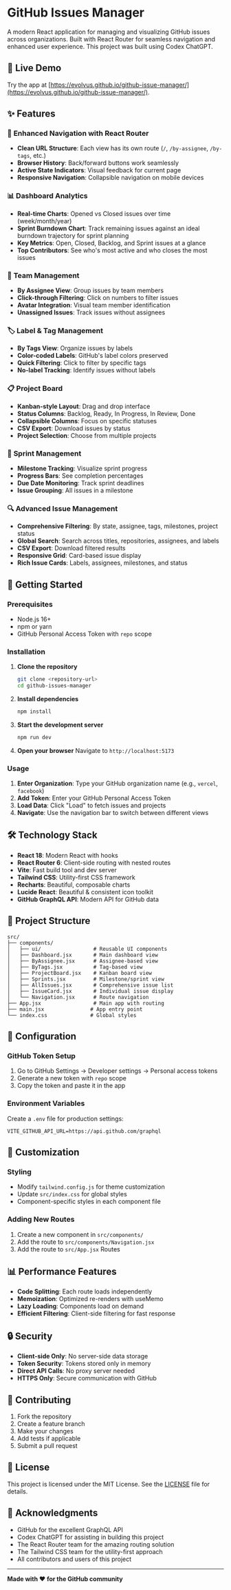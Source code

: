# GitHub Issues Manager

A modern React application for managing and visualizing GitHub issues across organizations. Built with React Router for seamless navigation and enhanced user experience. This project was built using Codex ChatGPT.

## 🎥 Live Demo

Try the app at [https://evolvus.github.io/github-issue-manager/](https://evolvus.github.io/github-issue-manager/).

## ✨ Features

### 🎯 **Enhanced Navigation with React Router**
- **Clean URL Structure**: Each view has its own route (`/`, `/by-assignee`, `/by-tags`, etc.)
- **Browser History**: Back/forward buttons work seamlessly
- **Active State Indicators**: Visual feedback for current page
- **Responsive Navigation**: Collapsible navigation on mobile devices

### 📊 **Dashboard Analytics**
- **Real-time Charts**: Opened vs Closed issues over time (week/month/year)
- **Sprint Burndown Chart**: Track remaining issues against an ideal burndown trajectory for sprint planning
- **Key Metrics**: Open, Closed, Backlog, and Sprint issues at a glance
- **Top Contributors**: See who's most active and who closes the most issues

### 👥 **Team Management**
- **By Assignee View**: Group issues by team members
- **Click-through Filtering**: Click on numbers to filter issues
- **Avatar Integration**: Visual team member identification
- **Unassigned Issues**: Track issues without assignees

### 🏷️ **Label & Tag Management**
- **By Tags View**: Organize issues by labels
- **Color-coded Labels**: GitHub's label colors preserved
- **Quick Filtering**: Click to filter by specific tags
- **No-label Tracking**: Identify issues without labels

### 📋 **Project Board**
- **Kanban-style Layout**: Drag and drop interface
- **Status Columns**: Backlog, Ready, In Progress, In Review, Done
- **Collapsible Columns**: Focus on specific statuses
- **CSV Export**: Download issues by status
- **Project Selection**: Choose from multiple projects

### 🏃 **Sprint Management**
- **Milestone Tracking**: Visualize sprint progress
- **Progress Bars**: See completion percentages
- **Due Date Monitoring**: Track sprint deadlines
- **Issue Grouping**: All issues in a milestone

### 🔍 **Advanced Issue Management**
- **Comprehensive Filtering**: By state, assignee, tags, milestones, project status
- **Global Search**: Search across titles, repositories, assignees, and labels
- **CSV Export**: Download filtered results
- **Responsive Grid**: Card-based issue display
- **Rich Issue Cards**: Labels, assignees, milestones, and status

## 🚀 Getting Started

### Prerequisites
- Node.js 16+ 
- npm or yarn
- GitHub Personal Access Token with `repo` scope

### Installation

1. **Clone the repository**
   ```bash
   git clone <repository-url>
   cd github-issues-manager
   ```

2. **Install dependencies**
   ```bash
   npm install
   ```

3. **Start the development server**
   ```bash
   npm run dev
   ```

4. **Open your browser**
   Navigate to `http://localhost:5173`

### Usage

1. **Enter Organization**: Type your GitHub organization name (e.g., `vercel`, `facebook`)
2. **Add Token**: Enter your GitHub Personal Access Token
3. **Load Data**: Click "Load" to fetch issues and projects
4. **Navigate**: Use the navigation bar to switch between different views

## 🛠️ Technology Stack

- **React 18**: Modern React with hooks
- **React Router 6**: Client-side routing with nested routes
- **Vite**: Fast build tool and dev server
- **Tailwind CSS**: Utility-first CSS framework
- **Recharts**: Beautiful, composable charts
- **Lucide React**: Beautiful & consistent icon toolkit
- **GitHub GraphQL API**: Modern API for GitHub data

## 📁 Project Structure

```
src/
├── components/
│   ├── ui/                 # Reusable UI components
│   ├── Dashboard.jsx       # Main dashboard view
│   ├── ByAssignee.jsx      # Assignee-based view
│   ├── ByTags.jsx          # Tag-based view
│   ├── ProjectBoard.jsx    # Kanban board view
│   ├── Sprints.jsx         # Milestone/sprint view
│   ├── AllIssues.jsx       # Comprehensive issue list
│   ├── IssueCard.jsx       # Individual issue display
│   └── Navigation.jsx      # Route navigation
├── App.jsx                 # Main app with routing
├── main.jsx               # App entry point
└── index.css              # Global styles
```

## 🔧 Configuration

### GitHub Token Setup

1. Go to GitHub Settings → Developer settings → Personal access tokens
2. Generate a new token with `repo` scope
3. Copy the token and paste it in the app

### Environment Variables

Create a `.env` file for production settings:
```env
VITE_GITHUB_API_URL=https://api.github.com/graphql
```

## 🎨 Customization

### Styling
- Modify `tailwind.config.js` for theme customization
- Update `src/index.css` for global styles
- Component-specific styles in each component file

### Adding New Routes
1. Create a new component in `src/components/`
2. Add the route to `src/components/Navigation.jsx`
3. Add the route to `src/App.jsx` Routes

## 📊 Performance Features

- **Code Splitting**: Each route loads independently
- **Memoization**: Optimized re-renders with useMemo
- **Lazy Loading**: Components load on demand
- **Efficient Filtering**: Client-side filtering for fast response

## 🔒 Security

- **Client-side Only**: No server-side data storage
- **Token Security**: Tokens stored only in memory
- **Direct API Calls**: No proxy server needed
- **HTTPS Only**: Secure communication with GitHub

## 🤝 Contributing

1. Fork the repository
2. Create a feature branch
3. Make your changes
4. Add tests if applicable
5. Submit a pull request

## 📝 License

This project is licensed under the MIT License. See the [LICENSE](LICENSE) file for details.

## 🙏 Acknowledgments

- GitHub for the excellent GraphQL API
- Codex ChatGPT for assisting in building this project
- The React Router team for the amazing routing solution
- The Tailwind CSS team for the utility-first approach
- All contributors and users of this project

---

**Made with ❤️ for the GitHub community**

